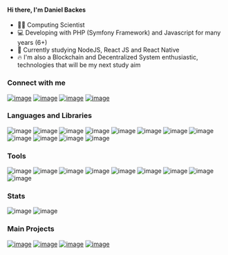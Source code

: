 #### Hi there, I'm Daniel Backes

- 👨‍🎓 Computing Scientist
- 💻 Developing with PHP (Symfony Framework) and Javascript for many years (6+)
- 📜 Currently studying NodeJS, React JS and React Native
- 🔥 I'm also a Blockchain and Decentralized System enthusiastic, technologies that will be my next study aim

### Connect with me

[![image](https://img.shields.io/badge/Github-181717?style=for-the-badge&logo=github&logoColor=white)](https://github.com/danielbackes)
[![image](https://img.shields.io/badge/Stack%20Overflow-FE7A16?style=for-the-badge&logo=stack-overflow&logoColor=white)](https://stackoverflow.com/users/10463549/daniel-backes)
[![image](https://img.shields.io/badge/Linkedin-0A66C2?style=for-the-badge&logo=linkedin&logoColor=white)](https://www.linkedin.com/in/daniel-backes-73177224)
[![image](https://img.shields.io/badge/Protonmail-8B89CC?style=for-the-badge&logo=protonmail&logoColor=white)](mailto:danielbackes@protonmail.com)


### Languages and Libraries
![image](https://img.shields.io/badge/PHP-777BB4?style=for-the-badge&logo=php&logoColor=white)
![image](https://img.shields.io/badge/Symfony-000000?style=for-the-badge&logo=symfony&logoColor=white)
![image](https://img.shields.io/badge/JavaScript-F7DF1E?style=for-the-badge&logo=javascript&logoColor=black)
![image](https://img.shields.io/badge/Node.js-43853D?style=for-the-badge&logo=node.js&logoColor=white)
![image](https://img.shields.io/badge/Express.js-404D59?style=for-the-badge)
![image](https://img.shields.io/badge/TypeScript-007ACC?style=for-the-badge&logo=typescript&logoColor=white)
![image](https://img.shields.io/badge/React-20232A?style=for-the-badge&logo=react&logoColor=61DAFB")
![image](https://img.shields.io/badge/Styled--Components-DB7093?style=for-the-badge&logo=styled-components&logoColor=white)
![image](https://img.shields.io/badge/HTML5-E34F26?style=for-the-badge&logo=html5&logoColor=white)
![image](https://img.shields.io/badge/CSS3-1572B6?style=for-the-badge&logo=css3&logoColor=white)
![image](https://img.shields.io/badge/Saas-CC6699?style=for-the-badge&logo=sass&logoColor=white)
![image](https://img.shields.io/badge/Bootstrap-563D7C?style=for-the-badge&logo=bootstrap&logoColor=white)


### Tools
![image](https://img.shields.io/badge/VS_Code-0078D4?style=for-the-badge&logo=visual%20studio%20code&logoColor=white)
![image](https://img.shields.io/badge/Git-F05032?style=for-the-badge&logo=git&logoColor=white)
![image](https://img.shields.io/badge/Nginx-269539?style=for-the-badge&logo=nginx&logoColor=white)
![image](https://img.shields.io/badge/Linux-FCC624?style=for-the-badge&logo=linux&logoColor=black)
![image](https://img.shields.io/badge/Docker-2496ED?style=for-the-badge&logo=docker&logoColor=white)
![image](https://img.shields.io/badge/MySQL-4479A1?style=for-the-badge&logo=mysql&logoColor=white)
![image](https://img.shields.io/badge/webpack-8DD6F9?style=for-the-badge&logo=webpack&logoColor=black)
![image](https://img.shields.io/badge/Composer-885630?style=for-the-badge&logo=composer&logoColor=white)
![image](https://img.shields.io/badge/yarn-2C8EBB?style=for-the-badge&logo=yarn&logoColor=white)

<!-- <details>
  <summary>
    🚀 GoBarber
  </summary>

  Teste

</details> -->

### Stats

![image](https://github-readme-stats.danielbackes.vercel.app/api/top-langs/?username=danielbackes&theme=graywhite&layout=compact)
![image](https://github-readme-stats.danielbackes.vercel.app/api?username=danielbackes&theme=graywhite&show_icons=true)

### Main Projects
[![image](https://github-readme-stats.danielbackes.vercel.app/api/pin/?username=danielbackes&repo=rocketseat-gobarber-api&theme=calm)](https://https://github.com/danielbackes/rocketseat-gobarber-api)
[![image](https://github-readme-stats.danielbackes.vercel.app/api/pin/?username=danielbackes&repo=rocketseat-gobarber-mobile&theme=calm)](https://https://github.com/danielbackes/rocketseat-gobarber-mobile)
[![image](https://github-readme-stats.danielbackes.vercel.app/api/pin/?username=danielbackes&repo=rocketseat-gobarber-web&theme=calm)](https://https://github.com/danielbackes/rocketseat-gobarber-web)
[![image](https://github-readme-stats.danielbackes.vercel.app/api/pin/?username=danielbackes&repo=symfony-4.4&theme=calm)](https://https://github.com/danielbackes/symfony-4.4)